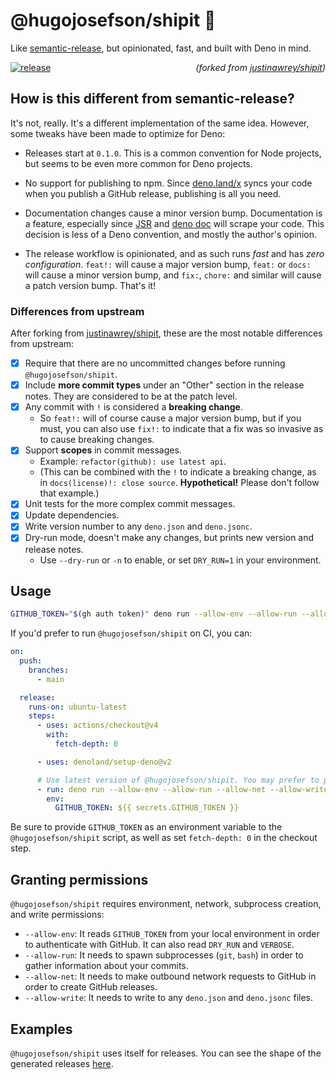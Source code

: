 # @hugojosefson/shipit 🚀

Like [semantic-release](https://github.com/semantic-release/semantic-release),
but opinionated, fast, and built with Deno in mind.

[![release](https://github.com/hugojosefson/shipit/actions/workflows/release.yml/badge.svg)](https://github.com/hugojosefson/shipit/actions/workflows/release.yml)
<span style="float: right">_(forked from
[justinawrey/shipit](https://github.com/justinawrey/shipit))_</span>

## How is this different from semantic-release?

It's not, really. It's a different implementation of the same idea. However,
some tweaks have been made to optimize for Deno:

- Releases start at `0.1.0`. This is a common convention for Node projects, but
  seems to be even more common for Deno projects.

- No support for publishing to npm. Since [deno.land/x](https://deno.land/x)
  syncs your code when you publish a GitHub release, publishing is all you need.

- Documentation changes cause a minor version bump. Documentation is a feature,
  especially since [JSR](https://jsr.io/) and [deno doc](https://doc.deno.land/)
  will scrape your code. This decision is less of a Deno convention, and mostly
  the author's opinion.

- The release workflow is opinionated, and as such runs _fast_ and has _zero
  configuration_. `feat!:` will cause a major version bump, `feat:` or `docs:`
  will cause a minor version bump, and `fix:`, `chore:` and similar will cause a
  patch version bump. That's it!

### Differences from upstream

After forking from [justinawrey/shipit](https://github.com/justinawrey/shipit),
these are the most notable differences from upstream:

- [x] Require that there are no uncommitted changes before running
      `@hugojosefson/shipit`.
- [x] Include **more commit types** under an "Other" section in the release
      notes. They are considered to be at the patch level.
- [x] Any commit with `!` is considered a **breaking change**.
  - So `feat!:` will of course cause a major version bump, but if you must, you
    can also use `fix!:` to indicate that a fix was so invasive as to cause
    breaking changes.
- [x] Support **scopes** in commit messages.
  - Example: `refactor(github): use latest api`.
  - (This can be combined with the `!` to indicate a breaking change, as in
    `docs(license)!: close source`. **Hypothetical!** Please don't follow that
    example.)
- [x] Unit tests for the more complex commit messages.
- [x] Update dependencies.
- [x] Write version number to any `deno.json` and `deno.jsonc`.
- [x] Dry-run mode, doesn't make any changes, but prints new version and release
      notes.
  - Use `--dry-run` or `-n` to enable, or set `DRY_RUN=1` in your environment.

## Usage

```sh
GITHUB_TOKEN="$(gh auth token)" deno run --allow-env --allow-run --allow-net --allow-write https://raw.githubusercontent.com/hugojosefson/shipit/refs/heads/main/shipit.ts
```

If you'd prefer to run `@hugojosefson/shipit` on CI, you can:

```yaml
on:
  push:
    branches:
      - main

  release:
    runs-on: ubuntu-latest
    steps:
      - uses: actions/checkout@v4
        with:
          fetch-depth: 0

      - uses: denoland/setup-deno@v2

      # Use latest version of @hugojosefson/shipit. You may prefer to pin a specific version.
      - run: deno run --allow-env --allow-run --allow-net --allow-write https://raw.githubusercontent.com/hugojosefson/shipit/refs/heads/main/shipit.ts
        env:
          GITHUB_TOKEN: ${{ secrets.GITHUB_TOKEN }}
```

Be sure to provide `GITHUB_TOKEN` as an environment variable to the
`@hugojosefson/shipit` script, as well as set `fetch-depth: 0` in the checkout
step.

## Granting permissions

`@hugojosefson/shipit` requires environment, network, subprocess creation, and
write permissions:

- `--allow-env`: It reads `GITHUB_TOKEN` from your local environment in order to
  authenticate with GitHub. It can also read `DRY_RUN` and `VERBOSE`.
- `--allow-run`: It needs to spawn subprocesses (`git`, `bash`) in order to
  gather information about your commits.
- `--allow-net`: It needs to make outbound network requests to GitHub in order
  to create GitHub releases.
- `--allow-write`: It needs to write to any `deno.json` and `deno.jsonc` files.

## Examples

`@hugojosefson/shipit` uses itself for releases. You can see the shape of the
generated releases [here](https://github.com/hugojosefson/shipit/releases).
